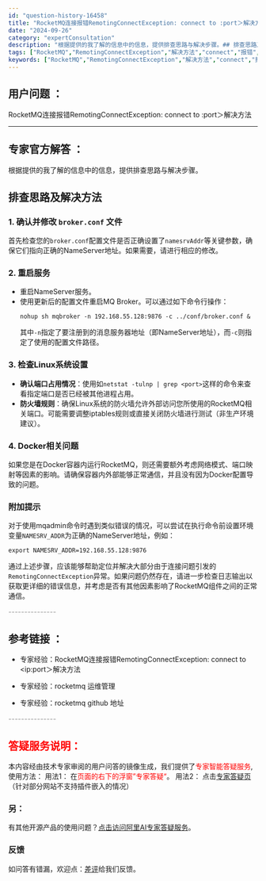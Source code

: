 ```yaml
---
id: "question-history-16458"
title: "RocketMQ连接报错RemotingConnectException: connect to :port＞解决方法"
date: "2024-09-26"
category: "expertConsultation"
description: "根据提供的我了解的信息中的信息，提供排查思路与解决步骤。## 排查思路及解决方法### 1. 确认并修改 `broker.conf` 文件首先检查您的`broker.conf`配置文件是否正确设置了`namesrvAddr`等关键参数，确保它们指向正确的NameServer地址。如果需要，请进行相应"
tags: ["RocketMQ","RemotingConnectException","解决方法","connect","报错","port"]
keywords: ["RocketMQ","RemotingConnectException","解决方法","connect","报错","port"]
---
```


## 用户问题 ： 
 RocketMQ连接报错RemotingConnectException: connect to :port＞解决方法  

---------------
## 专家官方解答 ：

根据提供的我了解的信息中的信息，提供排查思路与解决步骤。

## 排查思路及解决方法

### 1. 确认并修改 `broker.conf` 文件
首先检查您的`broker.conf`配置文件是否正确设置了`namesrvAddr`等关键参数，确保它们指向正确的NameServer地址。如果需要，请进行相应的修改。

### 2. 重启服务
- 重启NameServer服务。
- 使用更新后的配置文件重启MQ Broker。可以通过如下命令行操作：
  ```shell
  nohup sh mqbroker -n 192.168.55.128:9876 -c ../conf/broker.conf &
  ```
  其中`-n`指定了要注册到的消息服务器地址（即NameServer地址），而`-c`则指定了使用的配置文件路径。

### 3. 检查Linux系统设置
- **确认端口占用情况**：使用如`netstat -tulnp | grep <port>`这样的命令来查看指定端口是否已经被其他进程占用。
- **防火墙规则**：确保Linux系统的防火墙允许外部访问您所使用的RocketMQ相关端口。可能需要调整iptables规则或直接关闭防火墙进行测试（非生产环境建议）。

### 4. Docker相关问题
如果您是在Docker容器内运行RocketMQ，则还需要额外考虑网络模式、端口映射等因素的影响。请确保容器内外部能够正常通信，并且没有因为Docker配置导致的问题。

### 附加提示
对于使用mqadmin命令时遇到类似错误的情况，可以尝试在执行命令前设置环境变量`NAMESRV_ADDR`为正确的NameServer地址，例如：
```shell
export NAMESRV_ADDR=192.168.55.128:9876
```

通过上述步骤，应该能够帮助定位并解决大部分由于连接问题引发的`RemotingConnectException`异常。如果问题仍然存在，请进一步检查日志输出以获取更详细的错误信息，并考虑是否有其他因素影响了RocketMQ组件之间的正常通信。


<font color="#949494">---------------</font> 


## 参考链接 ：

* 专家经验：RocketMQ连接报错RemotingConnectException: connect to <ip:port＞解决方法 
 
 * 专家经验：rocketmq  运维管理 
 
 * 专家经验：rocketmq github 地址 


 <font color="#949494">---------------</font> 
 


## <font color="#FF0000">答疑服务说明：</font> 

本内容经由技术专家审阅的用户问答的镜像生成，我们提供了<font color="#FF0000">专家智能答疑服务</font>,使用方法：
用法1： 在<font color="#FF0000">页面的右下的浮窗”专家答疑“</font>。
用法2： 点击[专家答疑页](https://answer.opensource.alibaba.com/docs/intro)（针对部分网站不支持插件嵌入的情况）
### 另：


有其他开源产品的使用问题？[点击访问阿里AI专家答疑服务](https://answer.opensource.alibaba.com/docs/intro)。
### 反馈
如问答有错漏，欢迎点：[差评](https://ai.nacos.io/user/feedbackByEnhancerGradePOJOID?enhancerGradePOJOId=17238)给我们反馈。
